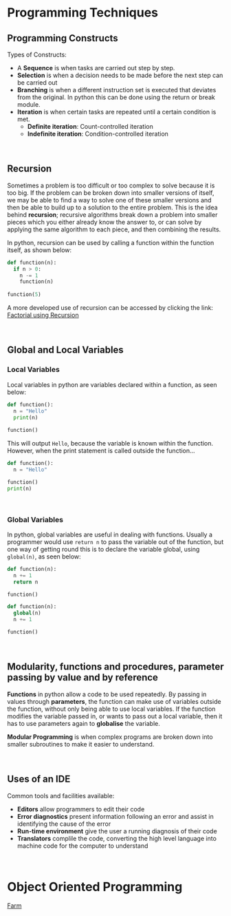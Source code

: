 # Programming Techniques

## Programming Constructs
Types of Constructs:
- A **Sequence** is when tasks are carried out step by step.
- **Selection** is when a decision needs to be made before the next step can be carried out
- **Branching** is when a different instruction set is executed that deviates from the original. In python this can be done using the return or break module.
- **Iteration** is when certain tasks are repeated until a certain condition is met.
  - **Definite iteration**: Count-controlled iteration
  - **Indefinite iteration**: Condition-controlled iteration

<br>

## Recursion

Sometimes a problem is too difficult or too complex to solve because it is too big. If the problem can be broken down into smaller versions of itself, we may be able to find a way to solve one of these smaller versions and then be able to build up to a solution to the entire problem. This is the idea behind **recursion**; recursive algorithms break down a problem into smaller pieces which you either already know the answer to, or can solve by applying the same algorithm to each piece, and then combining the results.

In python, recursion can be used by calling a function within the function itself, as shown below:

```python
def function(n):
  if n > 0:
    n -= 1
    function(n)    
 
function(5)
```

A more developed use of recursion can be accessed by clicking the link:
[Factorial using Recursion](https://github.com/JMorr4/Computer-Science/blob/main/Contents/Recursion.md)

<br>

## Global and Local Variables

### Local Variables

Local variables in python are variables declared within a function, as seen below:

```python
def function():
  n = "Hello"
  print(n)
  
function()
```

This will output ```Hello```, because the variable is known within the function. However, when the print statement is called outside the function...

```python
def function():
  n = "Hello"

function()
print(n)
```
<br>

### Global Variables

In python, global variables are useful in dealing with functions. Usually a programmer would use ```return n``` to pass the variable out of the function, but one way of getting round this is to declare the variable global, using ```global(n)```, as seen below:

``` python
def function(n):
  n += 1
  return n

function()
```

``` python
def function(n):
  global(n)
  n += 1

function()
```

<br>

## Modularity, functions and procedures, parameter passing by value and by reference

**Functions** in python allow a code to be used repeatedly. By passing in values through **parameters**, the function can make use of variables outside the function, without only being able to use local variables. If the function modifies the variable passed in, or wants to pass out a local variable, then it has to use parameters again to **globalise** the variable.

**Modular Programming** is when complex programs are broken down into smaller subroutines to make it easier to understand.

<br>

## Uses of an IDE

Common tools and facilities available:
- **Editors** allow programmers to edit their code
- **Error diagnostics** present information following an error and assist in identifying the cause of the error
- **Run-time environment** give the user a running diagnosis of their code
- **Translators** complile the code, converting the high level language into machine code for the computer to understand

<br>

# Object Oriented Programming

[Farm](https://github.com/JMorr4/Computer-Science/blob/main/Contents/Python%20Projects/Farm%20Project/Farm.md)

